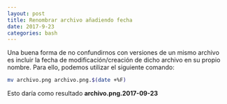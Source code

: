 ```yaml
---
layout: post
title: Renombrar archivo añadiendo fecha
date: 2017-9-23
categories: bash
---
```

Una buena forma de no confundirnos con versiones de un mismo archivo es incluir la fecha de modificación/creación de dicho archivo en su propio nombre. Para ello, podemos utilizar el siguiente comando:

``` bash
mv archivo.png archivo.png.$(date +%F)
```
Esto daría como resultado **archivo.png.2017-09-23**
